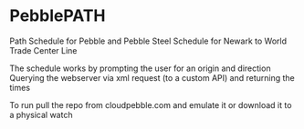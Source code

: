 # PebblePATH
Path Schedule for Pebble and Pebble Steel
Schedule for Newark to World Trade Center Line

The schedule works by prompting the user for an origin and direction
Querying the webserver via xml request (to a custom API) and returning the times


To run pull the repo from cloudpebble.com
and emulate it or download it to a physical watch
